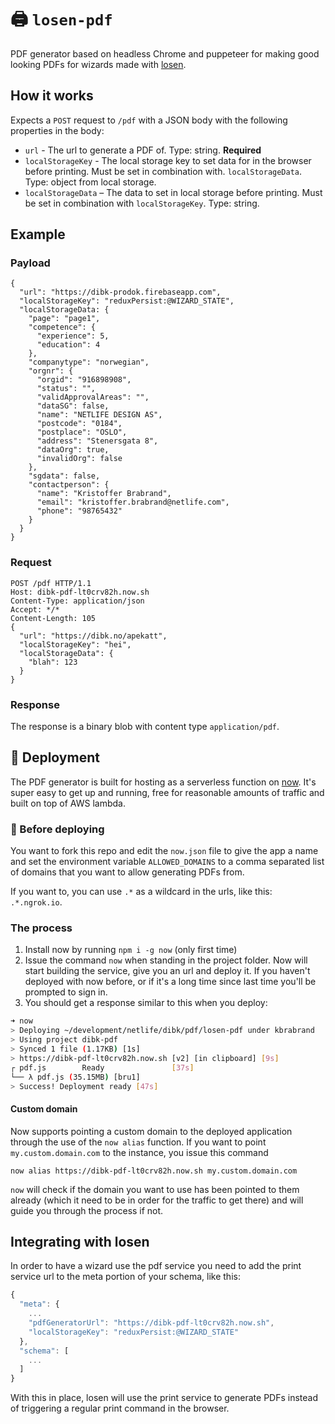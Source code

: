 🖨 `losen-pdf`
===

PDF generator based on headless Chrome and puppeteer for making good looking PDFs for wizards made with [losen](https://npmjs.com/losen).

## How it works
Expects a `POST` request to `/pdf` with a JSON body with the following properties in the body:

- `url` - The url to generate a PDF of. Type: string. **Required**
- `localStorageKey` - The local storage key to set data for in the browser before printing. Must be set in combination with. `localStorageData`. Type: object from local storage.
- `localStorageData` – The data to set in local storage before printing. Must be set in combination with `localStorageKey`. Type: string.

## Example

### Payload
```
{
  "url": "https://dibk-prodok.firebaseapp.com",
  "localStorageKey": "reduxPersist:@WIZARD_STATE",
  "localStorageData: {
    "page": "page1",
    "competence": {
      "experience": 5,
      "education": 4
    },
    "companytype": "norwegian",
    "orgnr": {
      "orgid": "916898908",
      "status": "",
      "validApprovalAreas": "",
      "dataSG": false,
      "name": "NETLIFE DESIGN AS",
      "postcode": "0184",
      "postplace": "OSLO",
      "address": "Stenersgata 8",
      "dataOrg": true,
      "invalidOrg": false
    },
    "sgdata": false,
    "contactperson": {
      "name": "Kristoffer Brabrand",
      "email": "kristoffer.brabrand@netlife.com",
      "phone": "98765432"
    }
  }
}
```

### Request
```
POST /pdf HTTP/1.1
Host: dibk-pdf-lt0crv82h.now.sh
Content-Type: application/json
Accept: */*
Content-Length: 105
{
  "url": "https://dibk.no/apekatt",
  "localStorageKey": "hei",
  "localStorageData": {
    "blah": 123
  }
}
```

### Response
The response is a binary blob with content type `application/pdf`.

## 🚀 Deployment
The PDF generator is built for hosting as a serverless function on [now](https://https://zeit.co/now). It's super easy to get up and running, free for reasonable amounts of traffic and built on top of AWS lambda.

### 🚦 Before deploying
You want to fork this repo and edit the `now.json` file to give the app a name and set the environment variable `ALLOWED_DOMAINS` to a comma separated list of domains that you want to allow generating PDFs from.

If you want to, you can use `.*` as a wildcard in the urls, like this: `.*.ngrok.io`.

### The process
1. Install now by running `npm i -g now` (only first time)
2. Issue the command `now` when standing in the project folder. Now will start building the service, give you an url and deploy it. If you haven't deployed with now before, or if it's a long time since last time you'll be prompted to sign in.
3. You should get a response similar to this when you deploy:

```sh
➜ now
> Deploying ~/development/netlife/dibk/pdf/losen-pdf under kbrabrand
> Using project dibk-pdf
> Synced 1 file (1.17KB) [1s]
> https://dibk-pdf-lt0crv82h.now.sh [v2] [in clipboard] [9s]
┌ pdf.js        Ready               [37s]
└── λ pdf.js (35.15MB) [bru1]
> Success! Deployment ready [47s]
```

#### Custom domain
Now supports pointing a custom domain to the deployed application through the use of the `now alias` function. If you want to point `my.custom.domain.com` to the instance, you issue this command

```now alias https://dibk-pdf-lt0crv82h.now.sh my.custom.domain.com```

`now` will check if the domain you want to use has been pointed to them already (which it need to be in order for the traffic to get there) and will guide you through the process if not.

## Integrating with losen
In order to have a wizard use the pdf service you need to add the print service url to the meta portion of your schema, like this:

```js
{
  "meta": {
    ...
    "pdfGeneratorUrl": "https://dibk-pdf-lt0crv82h.now.sh",
    "localStorageKey": "reduxPersist:@WIZARD_STATE"
  },
  "schema": [
    ...
  ]
}
```

With this in place, losen will use the print service to generate PDFs instead of triggering a regular print command in the browser.
